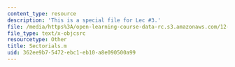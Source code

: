 ```yaml
---
content_type: resource
description: 'This is a special file for Lec #3.'
file: /media/https%3A/open-learning-course-data-rc.s3.amazonaws.com/12-540-principles-of-the-global-positioning-system-spring-2012/362ee9b75472ebc1eb10a8e090500a99_Sectorials.m
file_type: text/x-objcsrc
resourcetype: Other
title: Sectorials.m
uid: 362ee9b7-5472-ebc1-eb10-a8e090500a99
---
```

